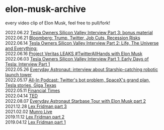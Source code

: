 # elon-musk-archive
every video clip of Elon Musk, feel free to pull/fork!

2022.06.22 [Tesla Owners Silicon Valley Interview Part 3: bonus material](https://www.youtube.com/watch?v=u5w_VkAx6tc&t=1351s)<br/>
2022.06.21 [Bloomberg: Trump, Twitter, Job Cuts, Recession Risks](https://www.youtube.com/watch?v=TjBA6jy4ako)<br/>
2022.06.14 [Tesla Owners Silicon Valley Interview Part 2: Life, The Universe and Everything: ](https://www.youtube.com/watch?v=iHmSrK238vI&t=610s)<br/>
2022.06.16 [Project Veritas LEAKS #TwitterAllHands with Elon Musk](https://www.youtube.com/watch?v=UcxCt7KSTXs)<br/>
2022.06.03 [Tesla Owners Silicon Valley Interview Part 1: Early Days of Tesla: Interview Part 1](https://www.youtube.com/watch?v=AeeeEDSekG8)<br/>
2022.05.26 [Everyday Astronaut: interview about Starship-catching robotic launch tower](https://www.youtube.com/watch?v=XP5k3ZzPf_0&t=254s)<br/>
2022.05.17 [All-In Podcast: Twitter's bot problem, SpaceX's grand plan, Tesla stories, Giga Texas](https://www.youtube.com/watch?v=CnxzrX9tNoc)<br/>
2022.05.11 [Financial Times](https://www.youtube.com/watch?v=2cNLh1gfQIk&t=1845s)<br/>
2022.04.14 [TED](https://www.youtube.com/watch?v=cdZZpaB2kDM)<br/>
2022.08.07 [Everyday Astronaut Starbase Tour with Elon Musk part 2](https://www.youtube.com/watch?v=SA8ZBJWo73E&t=247s)<br/>
2021.12.28 [Lex Fridman part 3](https://www.youtube.com/watch?v=DxREm3s1scA&t=2116s)<br/>
2021.02.02 [Munro Live](https://www.youtube.com/watch?v=YAtLTLiqNwg)<br/>
2019.11.12 [Lex Fridman part 2](https://www.youtube.com/watch?v=smK9dgdTl40)<br/>
2019.04.12 [Lex Fridman part 1](https://www.youtube.com/watch?v=dEv99vxKjVI)





